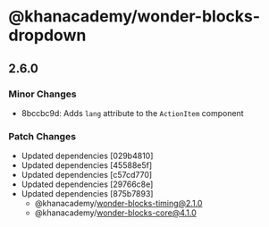 # @khanacademy/wonder-blocks-dropdown

## 2.6.0
### Minor Changes

- 8bccbc9d: Adds `lang` attribute to the `ActionItem` component

### Patch Changes

- Updated dependencies [029b4810]
- Updated dependencies [45588e5f]
- Updated dependencies [c57cd770]
- Updated dependencies [29766c8e]
- Updated dependencies [875b7893]
  - @khanacademy/wonder-blocks-timing@2.1.0
  - @khanacademy/wonder-blocks-core@4.1.0
